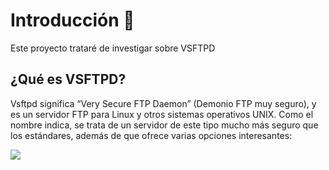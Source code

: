 # Introducción  📌
Este proyecto trataré de investigar sobre VSFTPD

## ¿Qué es VSFTPD?
Vsftpd significa “Very Secure FTP Daemon” (Demonio FTP muy seguro), y es un servidor FTP para Linux y otros sistemas operativos UNIX. Como el nombre indica, se trata de un servidor de este tipo mucho más seguro que los estándares, además de que ofrece varias opciones interesantes:

![](https://github.com/jesusromero92/vsftpd/blob/main/Fotos/logo.png)
